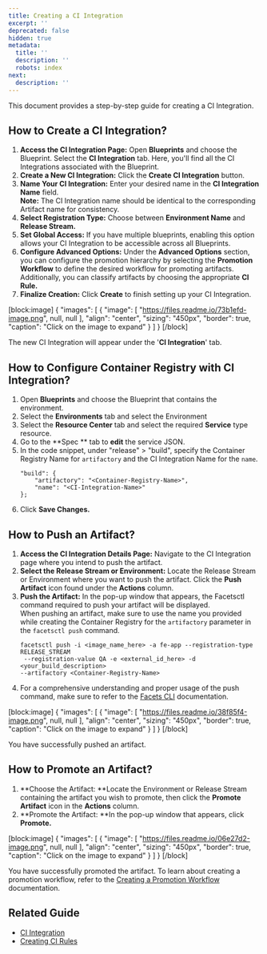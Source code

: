 ```yaml
---
title: Creating a CI Integration
excerpt: ''
deprecated: false
hidden: true
metadata:
  title: ''
  description: ''
  robots: index
next:
  description: ''
---
```

This document provides a step-by-step guide for creating a CI Integration.

## How to Create a CI Integration?

1. **Access the CI Integration Page:** Open **Blueprints** and choose the Blueprint. Select the **CI Integration** tab. Here, you'll find all the CI Integrations associated with the Blueprint.
2. **Create a New CI Integration:** Click the **Create CI Integration** button.
3. **Name Your CI Integration:** Enter your desired name in the **CI Integration Name** field.  
   **Note:** The CI Integration name should be identical to the corresponding Artifact name for consistency.
4. **Select Registration Type:** Choose between **Environment Name** and **Release Stream.**
5. **Set Global Access:** If you have multiple blueprints, enabling this option allows your CI Integration to be accessible across all Blueprints.
6. **Configure Advanced Options:** Under the **Advanced Options** section, you can configure the promotion hierarchy by selecting the **Promotion Workflow** to define the desired workflow for promoting artifacts. Additionally, you can classify artifacts by choosing the appropriate **CI Rule.**
7. **Finalize Creation:** Click **Create** to finish setting up your CI Integration. 

[block:image]
{
  "images": [
    {
      "image": [
        "https://files.readme.io/73b1efd-image.png",
        null,
        null
      ],
      "align": "center",
      "sizing": "450px",
      "border": true,
      "caption": "Click on the image to expand"
    }
  ]
}
[/block]


The new CI Integration will appear under the '**CI Integration**' tab.

## How to Configure Container Registry with CI Integration?

1. Open **Blueprints** and choose the Blueprint that contains the environment.
2. Select the **Environments** tab and select the Environment
3. Select the **Resource Center** tab and select the required **Service** type resource.
4. Go to the **Spec ** tab to **edit** the service JSON.
5. In the code snippet, under "release" > "build", specify the Container Registry Name for `artifactory` and the CI Integration Name for the `name`.
   ```
   "build": {  
       "artifactory": "<Container-Registry-Name>",  
       "name": "<CI-Integration-Name>"
   };
   ```
6. Click **Save Changes.**

## How to Push an Artifact?

1. **Access the CI Integration Details Page:** Navigate to the CI Integration page where you intend to push the artifact.
2. **Select the Release Stream or Environment:** Locate the Release Stream or Environment where you want to push the artifact. Click the **Push Artifact** icon found under the **Actions** column.
3. **Push the Artifact:** In the pop-up window that appears, the Facetsctl command required to push your artifact will be displayed.  
   When pushing an artifact, make sure to use the name you provided while creating the Container Registry for the `artifactory` parameter in the `facetsctl push` command.
   ```
   facetsctl push -i <image_name_here> -a fe-app --registration-type RELEASE_STREAM
    --registration-value QA -e <external_id_here> -d <your_build_description> 
   --artifactory <Container-Registry-Name>
   ```
4. For a comprehensive understanding and proper usage of the push command, make sure to refer to the [Facets CLI](https://readme.facets.cloud/docs/command-line-tool-for-facets) documentation.

[block:image]
{
  "images": [
    {
      "image": [
        "https://files.readme.io/38f85f4-image.png",
        null,
        null
      ],
      "align": "center",
      "sizing": "450px",
      "border": true,
      "caption": "Click on the image to expand"
    }
  ]
}
[/block]


You have successfully pushed an artifact.

## How to Promote an Artifact?

1. **Choose the Artifact: **Locate the Environment or Release Stream containing the artifact you wish to promote, then click the **Promote Artifact** icon in the **Actions** column.
2. **Promote the Artifact: **In the pop-up window that appears, click **Promote.**

[block:image]
{
  "images": [
    {
      "image": [
        "https://files.readme.io/06e27d2-image.png",
        null,
        null
      ],
      "align": "center",
      "sizing": "450px",
      "border": true,
      "caption": "Click on the image to expand"
    }
  ]
}
[/block]


You have successfully promoted the artifact. To learn about creating a promotion workflow, refer to the [Creating a Promotion Workflow](https://readme.facets.cloud/docs/creating-a-promotion-workflow) documentation.

## Related Guide

- [CI Integration](https://readme.facets.cloud/docs/artifacts)
- [Creating CI Rules](doc:ci-rules)